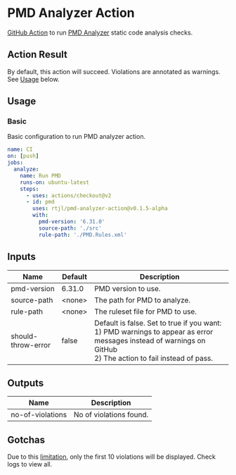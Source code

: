 # PMD Analyzer Action

[GitHub Action](https://github.com/features/actions) to run [PMD Analyzer](https://github.com/pmd/pmd) static code analysis checks.

## Action Result

By default, this action will succeed. Violations are annotated as warnings. See [Usage](#Usage) below.

## Usage

### Basic

Basic configuration to run PMD analyzer action.

```yaml
name: CI
on: [push]
jobs:
  analyze:
    name: Run PMD
    runs-on: ubuntu-latest
    steps:
      - uses: actions/checkout@v2
      - id: pmd
        uses: rtjl/pmd-analyzer-action@v0.1.5-alpha
        with:
          pmd-version: '6.31.0'
          source-path: './src'
          rule-path: './PMD.Rules.xml'
```

## Inputs

| Name | Default | Description |
|------|---------|-------------|
| pmd-version    | 6.31.0   | PMD version to use.
| source-path    | \<none>  | The path for PMD to analyze.
| rule-path      | \<none>  | The ruleset file for PMD to use.
| should-throw-error | false |  Default is false. Set to true if you want: <br/>1) PMD warnings to appear as error messages instead of warnings on GitHub<br/>2) The action to fail instead of pass.

## Outputs

| Name | Description |
|------|-------------|
| no-of-violations    | No of violations found.

## Gotchas

Due to this [limitation](https://github.community/t/annotation-limitation/17998), only the first 10 violations will be displayed. Check logs to view all.
